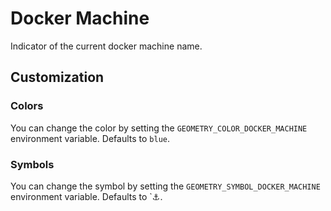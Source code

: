 # Docker Machine

Indicator of the current docker machine name.

## Customization

### Colors

You can change the color by setting the `GEOMETRY_COLOR_DOCKER_MACHINE`
environment variable. Defaults to `blue`.

### Symbols

You can change the symbol by setting the `GEOMETRY_SYMBOL_DOCKER_MACHINE`
environment variable. Defaults to `⚓.
